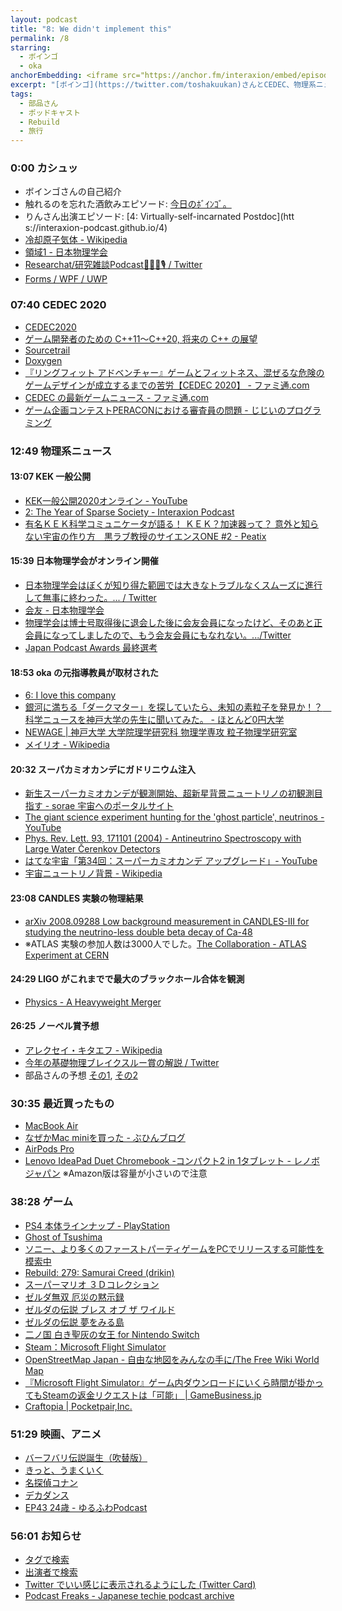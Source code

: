 ```yaml
---
layout: podcast
title: "8: We didn't implement this"
permalink: /8
starring:
  - ボインゴ
  - oka
anchorEmbedding: <iframe src="https://anchor.fm/interaxion/embed/episodes/8-We-didnt-implement-this-ejqos3" height="102px" width="400px" frameborder="0" scrolling="no"></iframe>
excerpt: "[ボインゴ](https://twitter.com/toshakuukan)さんとCEDEC、物理系ニュース、ゲームなどについて話しました。"
tags:
  - 部品さん
  - ポッドキャスト
  - Rebuild
  - 旅行
---
```


### 0:00 カシュッ

- ボインゴさんの自己紹介
- 触れるのを忘れた酒飲みエピソード: [今日のﾎﾞｲﾝｺﾞ。](https://twitter.com/toshakuukan/status/1300052234185498625)
- りんさん出演エピソード: [4: Virtually-self-incarnated Postdoc](htt s://interaxion-podcast.github.io/4)
- [冷却原子気体 - Wikipedia](https://ja.wikipedia.org/wiki/%E5%86%B7%E5%8D%B4%E5%8E%9F%E5%AD%90%E6%B0%97%E4%BD%93)
- [領域1 - 日本物理学会](http://www.div.jps.or.jp/)
- [Researchat/研究雑談Podcast🧐🔬🦠🎙 / Twitter](https://twitter.com/researchat_fm/status/1303720322575659009)
- [Forms / WPF / UWP](https://docs.microsoft.com/ja-jp/windows/apps/desktop/choose-your-platform)

### 07:40 CEDEC 2020

- [CEDEC2020](https://cedec.cesa.or.jp/2020/)
- [ゲーム開発者のための C++11～C++20, 将来の C++ の展望](https://speakerdeck.com/cpp/cedec2020)
- [Sourcetrail](https://www.sourcetrail.com)
- [Doxygen](http://www.doxygen.jp/)
- [『リングフィット アドベンチャー』ゲームとフィットネス、混ぜるな危険のゲームデザインが成立するまでの苦労【CEDEC 2020】 - ファミ通.com](https://www.famitsu.com/news/202009/04205252.html)
- [CEDEC の最新ゲームニュース - ファミ通.com](https://www.famitsu.com/search/?category=cedec)
- [ゲーム企画コンテストPERACONにおける審査員の問題 - じじいのプログラミング](https://shindannin.hatenadiary.com/entry/2020/09/06/235901)


### 12:49 物理系ニュース

#### 13:07 KEK 一般公開

- [KEK一般公開2020オンライン - YouTube](https://www.youtube.com/watch?v=SEJ6lKP41kY&feature=emb_title)
- [2: The Year of Sparse Society - Interaxion Podcast](https://interaxion-podcast.github.io/2)
- [有名ＫＥＫ科学コミュニケータが語る！ ＫＥＫ？加速器って？ 意外と知らない宇宙の作り方　黒ラブ教授のサイエンスONE #2 - Peatix](https://peatix.com/event/1617859)

#### 15:39 日本物理学会がオンライン開催

- [日本物理学会はぼくが知り得た範囲では大きなトラブルなくスムーズに進行して無事に終わった。... / Twitter](https://twitter.com/Hal_Tasaki/status/1304421134096449536)
- [会友 - 日本物理学会](https://www.jps.or.jp/outline/kaiyu.php)
- [物理学会は博士号取得後に退会した後に会友会員になったけど、そのあと正会員になってしましたので、もう会友会員にもなれない。.../Twitter](https://twitter.com/subarusatosi/status/1303101681991782400)
- [Japan Podcast Awards 最終選考 ](https://www.japanpodcastawards.com/judges-1)

#### 18:53 oka の元指導教員が取材された

- [6: I love this company](https://interaxion-podcast.github.io/6)
- [銀河に満ちる「ダークマター」を探していたら、未知の素粒子を発見か！？　科学ニュースを神戸大学の先生に聞いてみた。 - ほとんど0円大学](http://hotozero.com/knowledge/kobeuniv_darkmatter/)
- [NEWAGE | 神戸大学 大学院理学研究科 物理学専攻 粒子物理学研究室](http://ppwww.phys.sci.kobe-u.ac.jp/~newage/newage_about_j.html)
- [メイリオ - Wikipedia](https://ja.wikipedia.org/wiki/%E3%83%A1%E3%82%A4%E3%83%AA%E3%82%AA)

#### 20:32 スーパカミオカンデにガドリニウム注入

- [新生スーパーカミオカンデが観測開始、超新星背景ニュートリノの初観測目指す - sorae 宇宙へのポータルサイト](https://sorae.info/astronomy/20200824-neutrino.html)
- [The giant science experiment hunting for the 'ghost particle', neutrinos - YouTube](https://youtu.be/aE6vRfCp4E4) 
- [Phys. Rev. Lett. 93, 171101 (2004) - Antineutrino Spectroscopy with Large Water Čerenkov Detectors](https://doi.org/10.1103/PhysRevLett.93.171101)
- [はてな宇宙「第34回：スーパーカミオカンデ アップグレード」- YouTube](https://youtu.be/GNFdLcbUXoE)
- [宇宙ニュートリノ背景 - Wikipedia](https://ja.wikipedia.org/wiki/%E5%AE%87%E5%AE%99%E3%83%8B%E3%83%A5%E3%83%BC%E3%83%88%E3%83%AA%E3%83%8E%E8%83%8C%E6%99%AF)

#### 23:08 CANDLES 実験の物理結果

- [arXiv 2008.09288 Low background measurement in CANDLES-III for studying the neutrino-less double beta decay of Ca-48](https://arxiv.org/abs/2008.09288)
- ※ATLAS 実験の参加人数は3000人でした。[The Collaboration - ATLAS Experiment at CERN](https://atlas.cern/discover/collaboration)

#### 24:29 LIGO がこれまでで最大のブラックホール合体を観測

- [Physics - A Heavyweight Merger](https://physics.aps.org/articles/v13/111)

#### 26:25 ノーベル賞予想

- [アレクセイ・キタエフ - Wikipedia](https://ja.wikipedia.org/wiki/%E3%82%A2%E3%83%AC%E3%82%AF%E3%82%BB%E3%82%A4%E3%83%BB%E3%82%AD%E3%82%BF%E3%82%A8%E3%83%95)
- [今年の基礎物理ブレイクスルー賞の解説 / Twitter](https://twitter.com/Kyukimasa/status/1304922633478176768) 
- 部品さんの予想 [その1](https://twitter.com/tjmlab/status/1301854552451289089), [その2](https://twitter.com/tjmlab/status/1301856425711288320)

### 30:35 最近買ったもの

- [MacBook Air](https://amzn.to/33sfDXA)
- [なぜかMac miniを買った - ぶひんブログ](https://buhin-blog.blogspot.com/2020/09/mac-mini.html)
- [AirPods Pro](https://amzn.to/3kgCV9E)
- [Lenovo IdeaPad Duet Chromebook -コンパクト2 in 1タブレット - レノボジャパン](https://www.lenovo.com/jp/ja/jpad/notebooks/ideapad/duet-3-series/Lenovo-CT-X636/p/ZZICZCTCT1X) ※Amazon版は容量が小さいので注意

### 38:28 ゲーム

- [PS4 本体ラインナップ - PlayStation](https://www.playstation.com/ja-jp/explore/ps4/systems/)
- [Ghost of Tsushima](https://amzn.to/2Zwpv1s)
- [ソニー、より多くのファーストパーティゲームをPCでリリースする可能性を模索中](https://jp.ign.com/horizon-zero-dawn/46409/news/pc)
- [Rebuild: 279: Samurai Creed (drikin)](https://rebuild.fm/279/)
- [スーパーマリオ ３Ｄコレクション](https://www.nintendo.co.jp/switch/avp3a)
- [ゼルダ無双 厄災の黙示録](https://ec.nintendo.com/JP/ja/titles/70010000028021)
- [ゼルダの伝説 ブレス オブ ザ ワイルド](https://amzn.to/35wMe17)
- [ゼルダの伝説 夢をみる島](https://amzn.to/2RpgcMt)
- [二ノ国 白き聖灰の女王 for Nintendo Switch](https://amzn.to/3iEXjBj)
- [Steam：Microsoft Flight Simulator](https://store.steampowered.com/app/1250410/Microsoft_Flight_Simulator/)
- [OpenStreetMap Japan - 自由な地図をみんなの手に/The Free Wiki World Map](https://openstreetmap.jp/)
- [『Microsoft Flight Simulator』ゲーム内ダウンロードにいくら時間が掛かってもSteamの返金リクエストは「可能」 | GameBusiness.jp](https://www.gamebusiness.jp/article/2020/08/22/17502.html)
- [Craftopia | Pocketpair,Inc.](https://www.pocketpair.jp/?lang=ja)

### 51:29 映画、アニメ 

- [バーフバリ伝説誕生（吹替版）](https://amzn.to/3kc4q5b)
- [きっと、うまくいく](https://amzn.to/2GOtlMS)
- [名探偵コナン](https://amzn.to/33nrExH)
- [デカダンス](https://amzn.to/2ZyDV1k)
- [EP43 24歳 - ゆるふわPodcast](https://yuru28.com/43)

### 56:01 お知らせ

- [タグで検索](https://interaxion-podcast.github.io/tags/)
- [出演者で検索](https://interaxion-podcast.github.io/starring/)
- [Twitter でいい感じに表示されるようにした (Twitter Card)](https://twitter.com/nowohyeah/status/1295720501076254721)
- [Podcast Freaks - Japanese techie podcast archive](https://podcastfreaks.com/)
